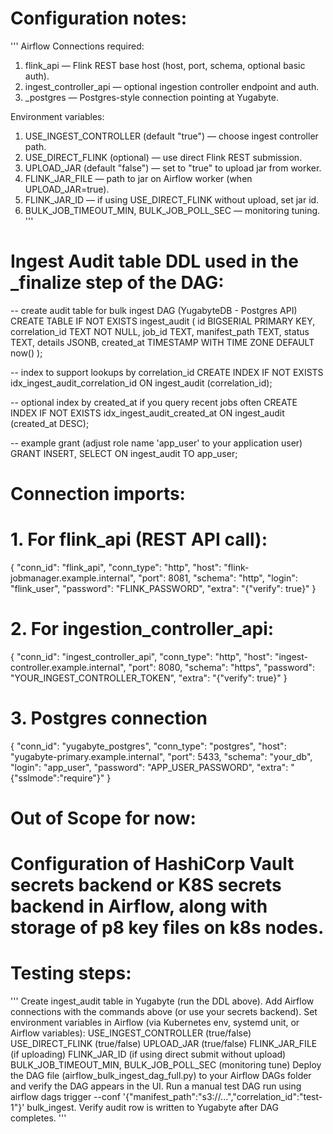 # Configuration notes:
'''
Airflow Connections required:
1. flink_api — Flink REST base host (host, port, schema, optional basic auth).
2. ingest_controller_api — optional ingestion controller endpoint and auth.
3. _postgres — Postgres-style connection pointing at Yugabyte.

Environment variables:
1. USE_INGEST_CONTROLLER (default "true") — choose ingest controller path.
2. USE_DIRECT_FLINK (optional) — use direct Flink REST submission.
3. UPLOAD_JAR (default "false") — set to "true" to upload jar from worker.
4. FLINK_JAR_FILE — path to jar on Airflow worker (when UPLOAD_JAR=true).
5. FLINK_JAR_ID — if using USE_DIRECT_FLINK without upload, set jar id.
6. BULK_JOB_TIMEOUT_MIN, BULK_JOB_POLL_SEC — monitoring tuning.
'''

# Ingest Audit table DDL used in the _finalize step of the DAG:
-- create audit table for bulk ingest DAG (YugabyteDB - Postgres API)
CREATE TABLE IF NOT EXISTS ingest_audit (
  id BIGSERIAL PRIMARY KEY,
  correlation_id TEXT NOT NULL,
  job_id TEXT,
  manifest_path TEXT,
  status TEXT,
  details JSONB,
  created_at TIMESTAMP WITH TIME ZONE DEFAULT now()
);

-- index to support lookups by correlation_id
CREATE INDEX IF NOT EXISTS idx_ingest_audit_correlation_id ON ingest_audit (correlation_id);

-- optional index by created_at if you query recent jobs often
CREATE INDEX IF NOT EXISTS idx_ingest_audit_created_at ON ingest_audit (created_at DESC);

-- example grant (adjust role name 'app_user' to your application user)
GRANT INSERT, SELECT ON ingest_audit TO app_user;

# Connection imports:
# 1. For flink_api (REST API call):

{
  "conn_id": "flink_api",
  "conn_type": "http",
  "host": "flink-jobmanager.example.internal",
  "port": 8081,
  "schema": "http",
  "login": "flink_user",
  "password": "FLINK_PASSWORD",
  "extra": "{\"verify\": true}"
}

# 2. For ingestion_controller_api:

{
  "conn_id": "ingest_controller_api",
  "conn_type": "http",
  "host": "ingest-controller.example.internal",
  "port": 8080,
  "schema": "https",
  "password": "YOUR_INGEST_CONTROLLER_TOKEN",
  "extra": "{\"verify\": true}"
}

# 3. Postgres connection

{
  "conn_id": "yugabyte_postgres",
  "conn_type": "postgres",
  "host": "yugabyte-primary.example.internal",
  "port": 5433,
  "schema": "your_db",
  "login": "app_user",
  "password": "APP_USER_PASSWORD",
  "extra": "{\"sslmode\":\"require\"}"
}

# Out of Scope for now:
# Configuration of HashiCorp Vault secrets backend or K8S secrets backend in Airflow, along with storage of p8 key files on k8s nodes.

# Testing steps:
'''
Create ingest_audit table in Yugabyte (run the DDL above).
Add Airflow connections with the commands above (or use your secrets backend).
Set environment variables in Airflow (via Kubernetes env, systemd unit, or Airflow variables):
USE_INGEST_CONTROLLER (true/false)
USE_DIRECT_FLINK (true/false)
UPLOAD_JAR (true/false)
FLINK_JAR_FILE (if uploading)
FLINK_JAR_ID (if using direct submit without upload)
BULK_JOB_TIMEOUT_MIN, BULK_JOB_POLL_SEC (monitoring tune)
Deploy the DAG file (airflow_bulk_ingest_dag_full.py) to your Airflow DAGs folder and verify the DAG appears in the UI.
Run a manual test DAG run using airflow dags trigger --conf '{"manifest_path":"s3://...","correlation_id":"test-1"}' bulk_ingest.
Verify audit row is written to Yugabyte after DAG completes.
'''